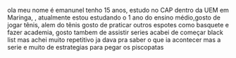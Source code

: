  ola meu nome é emanunel tenho 15 anos, estudo no CAP dentro da UEM em Maringa, , atualmente estou estudando o 1 ano do ensino médio,gosto de jogar tênis, alem do tênis gosto de praticar outros espotes como basquete e fazer academia, gosto tambem de assistir series acabei de começar black list mas achei muito repetitivo ja dava pra saber o que ia acontecer mas a serie e muito de estrategias para pegar os piscopatas 
